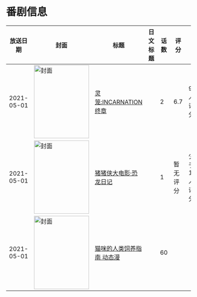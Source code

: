 # 番剧信息

|放送日期|封面|标题|日文标题|话数|评分|评分人数|
|---|---|---|---|---|---|---|
|2021-05-01|<img src="//lain.bgm.tv/pic/cover/c/8b/7c/331200_5v5h1.jpg" alt="封面" style="width:150px;height:200px;object-fit:cover;">|[灵笼:INCARNATION 终章](https://bangumi.tv/subject/331200)||2|6.7|910人评分|
|2021-05-01|<img src="//lain.bgm.tv/pic/cover/c/43/e6/337565_r6sFf.jpg" alt="封面" style="width:150px;height:200px;object-fit:cover;">|[猪猪侠大电影·恐龙日记](https://bangumi.tv/subject/337565)||1|暂无评分|少于10人评分|
|2021-05-01|<img src="//lain.bgm.tv/pic/cover/c/44/d6/337862_4ZYjp.jpg" alt="封面" style="width:150px;height:200px;object-fit:cover;">|[猫咪的人类饲养指南 动态漫](https://bangumi.tv/subject/337862)||60|||
